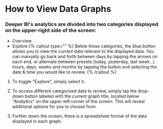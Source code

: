 # How to View Data Graphs

### Deeper BI's analytics are divided into two categories displayed on the upper-right side of the screen: 
- Overview
- Explore
{% callout type="" %}
Below those categories, the blue button allows you to view the current date relevant to the displayed data. You can manually go back and forth between days by tapping the arrows on each end, or alternate between presets (today, yesterday, last week...) hours, days, weeks and months by tapping the button and selecting the date & time you would like to review. 
{% /callout %}

1. To toggle "Explore", simply select it.

2. To access different categorized data to review, simply tap the drop-down button labeled with the current graph title, located below "Analytics" on the upper-left corner of the screen. This will reveal additional options for you to choose from.

3. Further down the screen, there is a spreadsheet format of the data displayed in each graph. 







